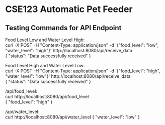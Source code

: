 # CSE123 Automatic Pet Feeder 
## Testing Commands for API Endpoint

Food Level Low and Water Level High:<br>
curl -X POST -H "Content-Type: application/json" -d '{"food_level": "low", "water_level": "high"}' http://localhost:8080/api/receive_data <br>
{ 
"status": "Data successfully received" 
} 

Food Level High and Water Level Low:<br>
curl -X POST -H "Content-Type: application/json" -d '{"food_level": "high", "water_level": "low"}' http://localhost:8080/api/receive_data <br>
{ 
"status": "Data successfully received" 
} 

/api/food_level:<br>
curl http://localhost:8080/api/food_level <br>
{ 
"food_level": "high" 
}

/api/water_level:<br>
curl http://localhost:8080/api/water_level
{
  "water_level": "low"
}